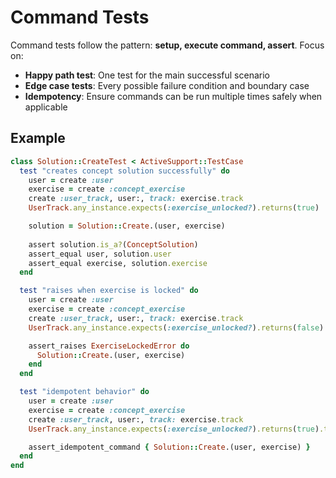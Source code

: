 # Command Tests

Command tests follow the pattern: **setup, execute command, assert**. Focus on:
- **Happy path test**: One test for the main successful scenario
- **Edge case tests**: Every possible failure condition and boundary case
- **Idempotency**: Ensure commands can be run multiple times safely when applicable

## Example

```ruby
class Solution::CreateTest < ActiveSupport::TestCase
  test "creates concept solution successfully" do
    user = create :user
    exercise = create :concept_exercise
    create :user_track, user:, track: exercise.track
    UserTrack.any_instance.expects(:exercise_unlocked?).returns(true)

    solution = Solution::Create.(user, exercise)
    
    assert solution.is_a?(ConceptSolution)
    assert_equal user, solution.user
    assert_equal exercise, solution.exercise
  end

  test "raises when exercise is locked" do
    user = create :user
    exercise = create :concept_exercise
    create :user_track, user:, track: exercise.track
    UserTrack.any_instance.expects(:exercise_unlocked?).returns(false)

    assert_raises ExerciseLockedError do
      Solution::Create.(user, exercise)
    end
  end

  test "idempotent behavior" do
    user = create :user
    exercise = create :concept_exercise
    create :user_track, user:, track: exercise.track
    UserTrack.any_instance.expects(:exercise_unlocked?).returns(true).twice

    assert_idempotent_command { Solution::Create.(user, exercise) }
  end
end
```